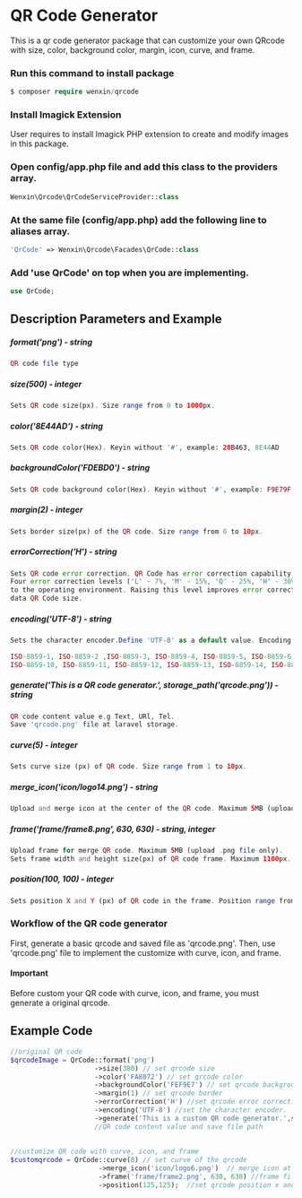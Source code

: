 # QR Code Generator

This is a qr code generator package that can customize your own QRcode with size, color, background color, margin, icon, curve, and frame.

### Run this command to install package
```php
$ composer require wenxin/qrcode
```
### Install Imagick Extension

User requires to install Imagick PHP extension to create and modify images in this package.

### Open config/app.php file and add this class to the providers array.
```php
Wenxin\Qrcode\QrCodeServiceProvider::class
```

### At the same file (config/app.php) add the following line to aliases array. 
```php
'QrCode' => Wenxin\Qrcode\Facades\QrCode::class
```
### Add 'use QrCode' on top when you are implementing.
```php
use QrCode;
```
## Description Parameters and Example

##### format('png') - string
```php
QR code file type
```
##### size(500) - integer
```php
Sets QR code size(px). Size range from 0 to 1000px.
```
##### color('8E44AD') - string
```php
Sets QR code color(Hex). Keyin without '#', example: 28B463, 8E44AD  
```
##### backgroundColor('FDEBD0') - string
```php
Sets QR code background color(Hex). Keyin without '#', example: F9E79F, FDEBD0
```
##### margin(2) - integer
```php
Sets border size(px) of the QR code. Size range from 0 to 10px.
```
##### errorCorrection('H') - string
```php
Sets QR code error correction. QR Code has error correction capability to restore data if the code is dirty or damaged. 
Four error correction levels ('L' - 7%, 'M' - 15%, 'Q' - 25%, 'H' - 30%) are available for users to choose according
to the operating environment. Raising this level improves error correction capability but also increases the amount of
data QR Code size.
```
##### encoding('UTF-8') - string
```php
Sets the character encoder.Define 'UTF-8' as a default value. Encoding list :-

ISO-8859-1, ISO-8859-2 ,ISO-8859-3, ISO-8859-4, ISO-8859-5, ISO-8859-6, ISO-8859-7, ISO-8859-8, ISO-8859-9,
ISO-8859-10, ISO-8859-11, ISO-8859-12, ISO-8859-13, ISO-8859-14, ISO-8859-15, ISO-8859-16, SHIFT-JIS, WINDOWS-1250, WINDOWS-1251, WINDOWS-1252, WINDOWS-1256, UTF-16BE, UTF-8, ASCII, GBK, EUC-KR.
```
##### generate('This is a QR code generator.', storage_path('qrcode.png')) - string
```php
QR code content value e.g Text, URl, Tel.
Save 'qrcode.png' file at laravel storage.
```
##### curve(5) - integer
```php
Sets curve size (px) of QR code. Size range from 1 to 10px.
```
##### merge_icon('icon/logo14.png') - string
```php
Upload and merge icon at the center of the QR code. Maximum 5MB (upload .png file only)
```
##### frame('frame/frame8.png', 630, 630) - string, integer
```php
Upload frame for merge QR code. Maximum 5MB (upload .png file only).
Sets frame width and height size(px) of QR code frame. Maximum 1100px.
```
##### position(100, 100) - integer
```php
Sets position X and Y (px) of QR code in the frame. Position range from 0 to 300px.
```
### Workflow of the QR code generator
First, generate a basic qrcode and saved file as 'qrcode.png'.
Then, use 'qrcode.png' file to implement the customize with curve, icon, and frame.

#### Important
Before custom your QR code with curve, icon, and frame, you must generate a original qrcode.

## Example Code
```php
//original QR code
$qrcodeImage = QrCode::format('png')      
                     ->size(380) // set qrcode size                                                                   
                     ->color('FA8072') // set qrcode color
                     ->backgroundColor('FEF9E7') // set qrcode background color                              
                     ->margin(1) // set qrcode border                       
                     ->errorCorrection('H') //set qrcode error correction  
                     ->encoding('UTF-8') //set the character encoder.                           
                     ->generate('This is a custom QR code generator.',storage_path('app/qrcode.png'));
                     //QR code content value and save file path
                     
                                                                
//customize QR code with curve, icon, and frame       
$customqrcode = QrCode::curve(8) // set curve of the qrcode
                      ->merge_icon('icon/logo6.png')  // merge icon at the center of the qrcode
                      ->frame('frame/frame2.png', 630, 630) //frame file ,frame width and height  
                      ->position(125,125);  //set qrcode position x and y in the frame                                       
        

```




